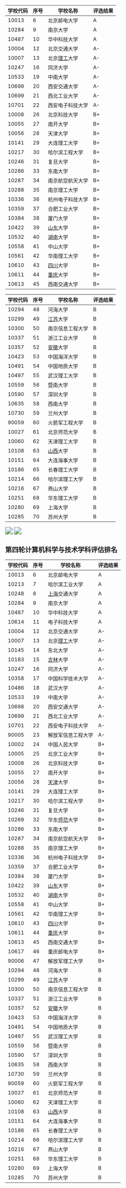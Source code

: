 

| 学校代码 | 序号 | 学校名称                                                     | 评选结果 |
| -------- | ---- | ------------------------------------------------------------ | -------- |
| 10013    | 6    | 北京邮电大学                                                 | A        |
| 10284    | 9    | 南京大学                                                     | A        |
| 10487    | 10   | 华中科技大学                                                 | A        |
| 10004    | 12   | 北京交通大学                                                 | A-       |
| 10007    | 13   | 北京[理工](http://www.360doc.cn/outlink.html?url=https://www.dxsbb.com/news/../news/list_200.html)大学 | A-       |
| 10247    | 16   | 同济大学                                                     | A-       |
| 10533    | 19   | 中南大学                                                     | A-       |
| 10698    | 20   | 西安交通大学                                                 | A-       |
| 10699    | 21   | 西北工业大学                                                 | A-       |
| 10701    | 22   | 西安电子科技大学                                             | A-       |
| 10008    | 26   | 北京科技大学                                                 | B+       |
| 10055    | 27   | 南开大学                                                     | B+       |
| 10056    | 28   | 天津大学                                                     | B+       |
| 10141    | 29   | 大连理工大学                                                 | B+       |
| 10217    | 30   | 哈尔滨工程大学                                               | B+       |
| 10246    | 31   | 复旦大学                                                     | B+       |
| 10286    | 33   | 东南大学                                                     | B+       |
| 10287    | 34   | 南京航空航天大学                                             | B+       |
| 10288    | 35   | 南京理工大学                                                 | B+       |
| 10336    | 36   | 杭州电子科技大学                                             | B+       |
| 10359    | 37   | 合肥工业大学                                                 | B+       |
| 10384    | 38   | 厦门大学                                                     | B+       |
| 10422    | 39   | [山东](http://www.360doc.cn/outlink.html?url=https://www.dxsbb.com/news/../news/list_100.html)大学 | B+       |
| 10532    | 40   | [湖南](http://www.360doc.cn/outlink.html?url=https://www.dxsbb.com/news/../news/list_104.html)大学 | B+       |
| 10558    | 41   | 中山大学                                                     | B+       |
| 10561    | 42   | 华南理工大学                                                 | B+       |
| 10610    | 43   | [四川](http://www.360doc.cn/outlink.html?url=https://www.dxsbb.com/news/../news/list_109.html)大学 | B+       |
| 10611    | 44   | [重庆](http://www.360doc.cn/outlink.html?url=https://www.dxsbb.com/news/../news/list_117.html)大学 | B+       |
| 10613    | 45   | 西南交通大学                                                 | B+       |







| 学校代码 | 序号 | 学校名称                                                     | 评选结果 |
| -------- | ---- | ------------------------------------------------------------ | -------- |
| 10294    | 48   | 河海大学                                                     | B        |
| 10299    | 49   | [江苏](http://www.360doc.cn/outlink.html?url=https://www.dxsbb.com/news/../news/list_99.html)大学 | B        |
| 10300    | 50   | 南京信息工程大学                                             | B        |
| 10337    | 51   | 浙江工业大学                                                 | B        |
| 10357    | 52   | [安徽](http://www.360doc.cn/outlink.html?url=https://www.dxsbb.com/news/../news/list_106.html)大学 | B        |
| 10423    | 53   | 中国海洋大学                                                 | B        |
| 10491    | 54   | 中国地质大学                                                 | B        |
| 10497    | 55   | 武汉理工大学                                                 | B        |
| 10559    | 56   | 暨南大学                                                     | B        |
| 10590    | 57   | 深圳大学                                                     | B        |
| 10635    | 58   | 西南大学                                                     | B        |
| 10730    | 59   | 兰州大学                                                     | B        |
| 90059    | 60   | 火箭军工程大学                                               | B        |
| 10027    | 61   | 北京师范大学                                                 | B        |
| 10060    | 62   | 天津理工大学                                                 | B        |
| 10108    | 63   | [山西](http://www.360doc.cn/outlink.html?url=https://www.dxsbb.com/news/../news/list_114.html)大学 | B        |
| 10151    | 64   | 大连海事大学                                                 | B        |
| 10186    | 65   | 长春理工大学                                                 | B        |
| 10214    | 66   | 哈尔滨理工大学                                               | B        |
| 10216    | 67   | 燕山大学                                                     | B        |
| 10251    | 68   | 华东理工大学                                                 | B        |
| 10280    | 69   | 上海大学                                                     | B        |
| 10285    | 70   | 苏州大学                                                     | B        |




<img src="https://pic1.zhimg.com/v2-4dbc03be73655dd93c8574046796ab34_b.jpg" style="zoom:150%;" />

<img src="https://pic3.zhimg.com/v2-991b763cc67553affb0c2bcf86d648b6_b.jpg" style="zoom:150%;" />

## 第四轮计算机科学与技术学科评估排名

| 学校代码 | 序号 | 学校名称                                                     | 评选结果 |
| -------- | ---- | ------------------------------------------------------------ | -------- |
| 10013    | 6    | 北京邮电大学                                                 | A        |
| 10213    | 7    | 哈尔滨工业大学                                               | A        |
| 10248    | 8    | [上海](http://www.360doc.cn/outlink.html?url=https://www.dxsbb.com/news/../news/list_116.html)交通大学 | A        |
| 10284    | 9    | 南京大学                                                     | A        |
| 10487    | 10   | 华中科技大学                                                 | A        |
| 10614    | 11   | 电子科技大学                                                 | A        |
| 10004    | 12   | 北京交通大学                                                 | A-       |
| 10007    | 13   | 北京[理工](http://www.360doc.cn/outlink.html?url=https://www.dxsbb.com/news/../news/list_200.html)大学 | A-       |
| 10145    | 14   | 东北大学                                                     | A-       |
| 10183    | 15   | [吉林](http://www.360doc.cn/outlink.html?url=https://www.dxsbb.com/news/../news/list_119.html)大学 | A-       |
| 10247    | 16   | 同济大学                                                     | A-       |
| 10358    | 17   | 中国科学技术大学                                             | A-       |
| 10486    | 18   | 武汉大学                                                     | A-       |
| 10533    | 19   | 中南大学                                                     | A-       |
| 10698    | 20   | 西安交通大学                                                 | A-       |
| 10699    | 21   | 西北工业大学                                                 | A-       |
| 10701    | 22   | 西安电子科技大学                                             | A-       |
| 90005    | 23   | 解放军信息工程大学                                           | A-       |
| 10002    | 24   | 中国人民大学                                                 | B+       |
| 10005    | 25   | 北京工业大学                                                 | B+       |
| 10008    | 26   | 北京科技大学                                                 | B+       |
| 10055    | 27   | 南开大学                                                     | B+       |
| 10056    | 28   | [天津](http://www.360doc.cn/outlink.html?url=https://www.dxsbb.com/news/../news/list_120.html)大学 | B+       |
| 10141    | 29   | 大连理工大学                                                 | B+       |
| 10217    | 30   | 哈尔滨工程大学                                               | B+       |
| 10246    | 31   | 复旦大学                                                     | B+       |
| 10269    | 32   | 华东[师范](http://www.360doc.cn/outlink.html?url=https://www.dxsbb.com/news/../news/list_196.html)大学 | B+       |
| 10286    | 33   | 东南大学                                                     | B+       |
| 10287    | 34   | 南京航空航天大学                                             | B+       |
| 10288    | 35   | 南京理工大学                                                 | B+       |
| 10336    | 36   | 杭州电子科技大学                                             | B+       |
| 10359    | 37   | 合肥工业大学                                                 | B+       |
| 10384    | 38   | 厦门大学                                                     | B+       |
| 10422    | 39   | [山东](http://www.360doc.cn/outlink.html?url=https://www.dxsbb.com/news/../news/list_100.html)大学 | B+       |
| 10532    | 40   | [湖南](http://www.360doc.cn/outlink.html?url=https://www.dxsbb.com/news/../news/list_104.html)大学 | B+       |
| 10558    | 41   | 中山大学                                                     | B+       |
| 10561    | 42   | 华南理工大学                                                 | B+       |
| 10610    | 43   | [四川](http://www.360doc.cn/outlink.html?url=https://www.dxsbb.com/news/../news/list_109.html)大学 | B+       |
| 10611    | 44   | [重庆](http://www.360doc.cn/outlink.html?url=https://www.dxsbb.com/news/../news/list_117.html)大学 | B+       |
| 10613    | 45   | 西南交通大学                                                 | B+       |
| 10617    | 46   | 重庆邮电大学                                                 | B+       |
| 90006    | 47   | 解放军理工大学                                               | B+       |
| 10294    | 48   | 河海大学                                                     | B        |
| 10299    | 49   | [江苏](http://www.360doc.cn/outlink.html?url=https://www.dxsbb.com/news/../news/list_99.html)大学 | B        |
| 10300    | 50   | 南京信息工程大学                                             | B        |
| 10337    | 51   | 浙江工业大学                                                 | B        |
| 10357    | 52   | [安徽](http://www.360doc.cn/outlink.html?url=https://www.dxsbb.com/news/../news/list_106.html)大学 | B        |
| 10423    | 53   | 中国海洋大学                                                 | B        |
| 10491    | 54   | 中国地质大学                                                 | B        |
| 10497    | 55   | 武汉理工大学                                                 | B        |
| 10559    | 56   | 暨南大学                                                     | B        |
| 10590    | 57   | 深圳大学                                                     | B        |
| 10635    | 58   | 西南大学                                                     | B        |
| 10730    | 59   | 兰州大学                                                     | B        |
| 90059    | 60   | 火箭军工程大学                                               | B        |
| 10027    | 61   | 北京师范大学                                                 | B        |
| 10060    | 62   | 天津理工大学                                                 | B        |
| 10108    | 63   | [山西](http://www.360doc.cn/outlink.html?url=https://www.dxsbb.com/news/../news/list_114.html)大学 | B        |
| 10151    | 64   | 大连海事大学                                                 | B        |
| 10186    | 65   | 长春理工大学                                                 | B        |
| 10214    | 66   | 哈尔滨理工大学                                               | B        |
| 10216    | 67   | 燕山大学                                                     | B        |
| 10251    | 68   | 华东理工大学                                                 | B        |
| 10280    | 69   | 上海大学                                                     | B        |
| 10285    | 70   | 苏州大学                                                     | B        |

